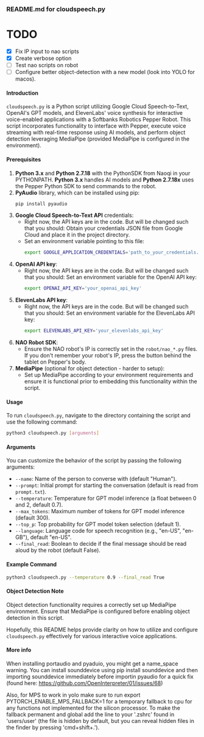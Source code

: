 ### README.md for cloudspeech.py
# TODO
- [X] Fix IP input to nao scripts
- [X] Create verbose option
- [ ] Test nao scripts on robot
- [ ] Configure better object-detection with a new model (look into YOLO for macos).

#### Introduction
`cloudspeech.py` is a Python script utilizing Google Cloud Speech-to-Text, OpenAI's GPT models, and ElevenLabs' voice synthesis for interactive voice-enabled applications with a Softbanks Robotics Pepper Robot. This script incorporates functionality to interface with Pepper, execute voice streaming with real-time response using AI models, and perform object detection leveraging MediaPipe (provided MediaPipe is configured in the environment).

#### Prerequisites
1. **Python 3.x** and **Python 2.7.18** with the PythonSDK from Naoqi in your PYTHONPATH. **Python 3.x** handles AI models and **Python 2.7.18x** uses the Pepper Python SDK to send commands to the robot. 
2. **PyAudio** library, which can be installed using pip:
    ```bash
    pip install pyaudio
    ```
3. **Google Cloud Speech-to-Text API** credentials:
   - Right now, the API keys are in the code. But will be changed such that you should: Obtain your credentials JSON file from Google Cloud and place it in the project directory.
   - Set an environment variable pointing to this file:
     ```bash
     export GOOGLE_APPLICATION_CREDENTIALS='path_to_your_credentials.json'
     ```
4. **OpenAI API key**:
   - Right now, the API keys are in the code. But will be changed such that you should: Set an environment variable for the OpenAI API key:
     ```bash
     export OPENAI_API_KEY='your_openai_api_key'
     ```
5. **ElevenLabs API key**:
   - Right now, the API keys are in the code. But will be changed such that you should: Set an environment variable for the ElevenLabs API key:
     ```bash
     export ELEVENLABS_API_KEY='your_elevenlabs_api_key'
     ```
6. **NAO Robot SDK**:
   - Ensure the NAO robot's IP is correctly set in the `robot/nao_*.py` files. If you don't remember your robot's IP, press the button behind the tablet on Pepper's body. 
7. **MediaPipe** (optional for object detection - harder to setup):
   - Set up MediaPipe according to your environment requirements and ensure it is functional prior to embedding this functionality within the script.

#### Usage
To run `cloudspeech.py`, navigate to the directory containing the script and use the following command:
```bash
python3 cloudspeech.py [arguments]
```

#### Arguments
You can customize the behavior of the script by passing the following arguments:
- `--name`: Name of the person to converse with (default "Human").
- `--prompt`: Initial prompt for starting the conversation (default is read from `prompt.txt`).
- `--temperature`: Temperature for GPT model inference (a float between 0 and 2, default 0.7).
- `--max_tokens`: Maximum number of tokens for GPT model inference (default 300).
- `--top_p`: Top probability for GPT model token selection (default 1).
- `--language`: Language code for speech recognition (e.g., "en-US", "en-GB"), default "en-US".
- `--final_read`: Boolean to decide if the final message should be read aloud by the robot (default False).

#### Example Command
```bash
python3 cloudspeech.py --temperature 0.9 --final_read True
```

#### Object Detection Note
Object detection functionality requires a correctly set up MediaPipe environment. Ensure that MediaPipe is configured before enabling object detection in this script.

Hopefully, this README helps provide clarity on how to utilize and configure `cloudspeech.py` effectively for various interactive voice applications.


#### More info
When installing portaudio and pyaduio, you might get a name_space warning. You can install sounddevice using pip install sounddevice and then importing sounddevice immediately before importin pyaudio for a quick fix (found here: https://github.com/OpenInterpreter/01/issues/68)

Also, for MPS to work in yolo make sure to run export PYTORCH_ENABLE_MPS_FALLBACK=1 for a temporary fallback to cpu for any functions not implemented for the silicon processor. To make the fallback permanent and global add the line to your '.zshrc' found in 'users/user' (the file is hidden by default, but you can reveal hidden files in the finder by pressing 'cmd+shift+.').
